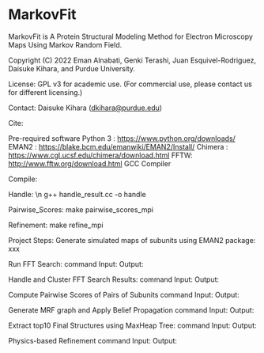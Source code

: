 # MarkovFit
MarkovFit is A Protein Structural Modeling Method for Electron Microscopy Maps Using Markov Random Field.

Copyright (C) 2022 Eman Alnabati, Genki Terashi, Juan Esquivel-Rodriguez, Daisuke Kihara, and Purdue University.

License: GPL v3 for academic use. (For commercial use, please contact us for different licensing.)

Contact: Daisuke Kihara (dkihara@purdue.edu)

Cite:

Pre-required software
Python 3 : https://www.python.org/downloads/
EMAN2 : https://blake.bcm.edu/emanwiki/EMAN2/Install/
Chimera : https://www.cgl.ucsf.edu/chimera/download.html
FFTW: http://www.fftw.org/download.html
GCC Compiler

Compile:

Handle: \n
g++ handle_result.cc -o handle

Pairwise_Scores:
make pairwise_scores_mpi

Refinement:
make refine_mpi

Project Steps:
Generate simulated maps of subunits using EMAN2 package:
xxx

Run FFT Search:
command
Input:
Output:

Handle and Cluster FFT Search Results:
command
Input:
Output:

Compute Pairwise Scores of Pairs of Subunits
command
Input:
Output:

Generate MRF graph and Apply Belief Propagation
command 
Input:
Output:

Extract top10 Final Structures using MaxHeap Tree:
command 
Input:
Output:

Physics-based Refinement
command
Input:
Output:


